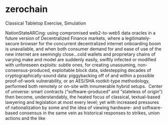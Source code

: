 # zerochain
Classical Tabletop Exercise, Simulation

NationStateARCing: using compromised web2-to-web5 data oracles in a future version of Decentralized Finance markets, where a legitimately-secure browser for the concurrent decentralized internet onboarding boom is unavailable, and when both consumer demand for and ease of use of the new internet are seemingly close…cold wallets and proprietary chains of varying make and model are suddenly easily, swiftly infected or modified with unforeseen exploits: subtle ones, for creating unassuming, non-consensus-produced, exploitable block data, sidestepping decades of cryptographically-sound data: piggybacking off of and within a possible proof-of-work vulnerability, or an AES/SHA rootkit-type methodology, performed both remotely or on-site with innumerable hybrid setups.  Center of universe: smart contracts (“software-produced” and “stateless of origin”) then become, understandably, the heated focus of classical, textual-based lawyering and legislation at most every level; yet with increased pressures of nationalization by some and the idea of viewing hardware- and software-based consensus in the same vein as historical responses to strikes, union actions and the like